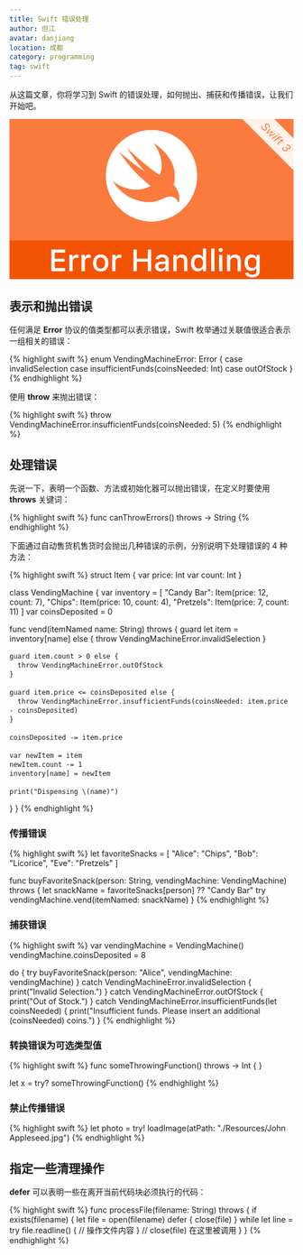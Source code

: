 ```yaml
---
title: Swift 错误处理
author: 但江
avatar: danjiang
location: 成都
category: programming
tag: swift
---
```


从这篇文章，你将学习到 Swift 的错误处理，如何抛出、捕获和传播错误，让我们开始吧。

![Swift Error Handling](/images/swift-error-handling.jpg)

## 表示和抛出错误

任何满足 **Error** 协议的值类型都可以表示错误，Swift 枚举通过关联值很适合表示一组相关的错误：

{% highlight swift %}
enum VendingMachineError: Error {
  case invalidSelection
  case insufficientFunds(coinsNeeded: Int)
  case outOfStock
}
{% endhighlight %}

使用 **throw** 来抛出错误：

{% highlight swift %}
throw VendingMachineError.insufficientFunds(coinsNeeded: 5)
{% endhighlight %}

## 处理错误

先说一下，表明一个函数、方法或初始化器可以抛出错误，在定义时要使用 **throws** 关键词：

{% highlight swift %}
func canThrowErrors() throws -> String
{% endhighlight %}

下面通过自动售货机售货时会抛出几种错误的示例，分别说明下处理错误的 4 种方法：

{% highlight swift %}
struct Item {
  var price: Int
  var count: Int
}

class VendingMachine {
  var inventory = [
    "Candy Bar": Item(price: 12, count: 7),
    "Chips": Item(price: 10, count: 4),
    "Pretzels": Item(price: 7, count: 11)
  ]
  var coinsDeposited = 0
  
  func vend(itemNamed name: String) throws {
    guard let item = inventory[name] else {
      throw VendingMachineError.invalidSelection
    }
    
    guard item.count > 0 else {
      throw VendingMachineError.outOfStock
    }
    
    guard item.price <= coinsDeposited else {
      throw VendingMachineError.insufficientFunds(coinsNeeded: item.price - coinsDeposited)
    }
    
    coinsDeposited -= item.price
    
    var newItem = item
    newItem.count -= 1
    inventory[name] = newItem
    
    print("Dispensing \(name)")
  }
}
{% endhighlight %}

### 传播错误

{% highlight swift %}
let favoriteSnacks = [
  "Alice": "Chips",
  "Bob": "Licorice",
  "Eve": "Pretzels"
]

func buyFavoriteSnack(person: String, vendingMachine: VendingMachine) throws {
  let snackName = favoriteSnacks[person] ?? "Candy Bar"
  try vendingMachine.vend(itemNamed: snackName)
}
{% endhighlight %}

### 捕获错误

{% highlight swift %}
var vendingMachine = VendingMachine()
vendingMachine.coinsDeposited = 8

do {
  try buyFavoriteSnack(person: "Alice", vendingMachine: vendingMachine)
} catch VendingMachineError.invalidSelection {
  print("Invalid Selection.")
} catch VendingMachineError.outOfStock {
  print("Out of Stock.")
} catch VendingMachineError.insufficientFunds(let coinsNeeded) {
  print("Insufficient funds. Please insert an additional \(coinsNeeded) coins.")
}
{% endhighlight %}

### 转换错误为可选类型值

{% highlight swift %}
func someThrowingFunction() throws -> Int {
}

let x = try? someThrowingFunction()
{% endhighlight %}

### 禁止传播错误

{% highlight swift %}
let photo = try! loadImage(atPath: "./Resources/John Appleseed.jpg")
{% endhighlight %}

## 指定一些清理操作

**defer** 可以表明一些在离开当前代码块必须执行的代码：

{% highlight swift %}
func processFile(filename: String) throws {
  if exists(filename) {
    let file = open(filename)
    defer {
      close(file)
    }
    while let line = try file.readline() {
      // 操作文件内容
    }
    // close(file) 在这里被调用
  }
}
{% endhighlight %}
